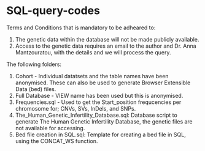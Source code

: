 # SQL-query-codes
Terms and Conditions that is mandatory to be adheared to:

1. The genetic data within the database will not be made publicly available.
2. Access to the genetic data requires an email to the author and Dr. Anna Mantzouratou, with the details and we will process the query.

The following folders:

1. Cohort - Individual datatsets and the table names have been anonymised. These can also be used to generate Browser Extensible Data (bed) files.
2. Full Database - VIEW name has been used but this is anonymised.
3. Frequencies.sql - Used to get the Start_position frequcencies per chromosome for; CNVs, SVs, InDels, and SNPs.
4. The_Human_Genetic_Infertility_Database.sql: Database script to generate The Human Genetic Infertility Database, the genetic files are not available for accessing.
5. Bed file creation in SQL.sql: Template for creating a bed file in SQL, using the CONCAT_WS function.
